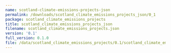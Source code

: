 ```yaml
---
name: scotland-climate-emissions-projects-json
permalink: /downloads/scotland_climate_emissions_projects_json/0_1
package: scotland_climate_emissions_projects
title: scotland_climate_emissions_projects_json
filename: scotland_climate_emissions_projects.json
version: '0.1'
full_version: 0.1.0
file: /data/scotland_climate_emissions_projects/0.1/scotland_climate_emissions_projects.json
---
```

